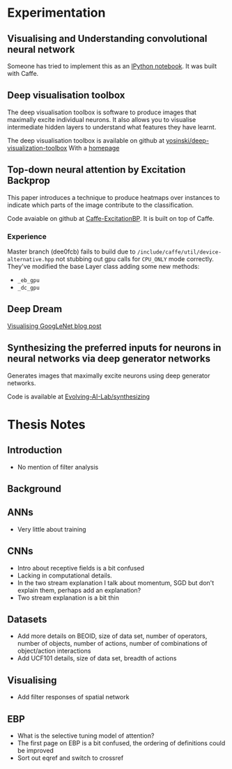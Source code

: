 # Experimentation

## Visualising and Understanding convolutional neural network ##

Someone has tried to implement this as an [IPython
notebook](https://github.com/guruucsd/CNN_visualization). It was built
with Caffe.


## Deep visualisation toolbox ##

The deep visualisation toolbox is software to produce images that
maximally excite individual neurons. It also allows you to visualise
intermediate hidden layers to understand what features they have learnt.

The deep visualisation toolbox is available on github at
[yosinski/deep-visualization-toolbox](https://github.com/yosinski/deep-visualization-toolbox)
With a [homepage](http://yosinski.com/deepvis)


## Top-down neural attention by Excitation Backprop ##

This paper introduces a technique to produce heatmaps over instances to
indicate which parts of the image contribute to the classification.

Code avaiable on github at
[Caffe-ExcitationBP](https://github.com/jimmie33/Caffe-ExcitationBP).
It is built on top of Caffe.


### Experience ###

Master branch (dee0fcb) fails to build due to
`/include/caffe/util/device-alternative.hpp` not stubbing out gpu calls
for `CPU_ONLY` mode correctly. They've modified the base Layer class
adding some new methods:

* `_eb_gpu`
* `_dc_gpu`


## Deep Dream ##

[Visualising GoogLeNet blog post](http://www.auduno.com/2015/07/29/visualizing-googlenet-classes/)


## Synthesizing the preferred inputs for neurons in neural networks via deep generator networks ##

Generates images that maximally excite neurons using deep generator
networks.

Code is available at
[Evolving-AI-Lab/synthesizing](https://github.com/Evolving-AI-Lab/synthesizing)


# Thesis Notes

## Introduction

* No mention of filter analysis

## Background

## ANNs

* Very little about training

## CNNs

* Intro about receptive fields is a bit confused
* Lacking in computational details.
* In the two stream explanation I talk about momentum, SGD but don't explain
  them, perhaps add an explanation?
* Two stream explanation is a bit thin

## Datasets

* Add more details on BEOID, size of data set, number of operators, number of
  objects, number of actions, number of combinations of object/action
  interactions
* Add UCF101 details, size of data set, breadth of actions

## Visualising

* Add filter responses of spatial network

## EBP

* What is the selective tuning model of attention?
* The first page on EBP is a bit confused, the ordering of definitions could be
  improved
* Sort out eqref and switch to crossref
